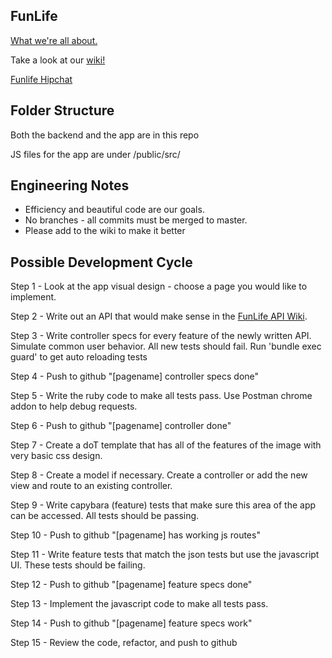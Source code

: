 ## FunLife

[What we're all about.](https://github.com/Leonas/funlife/wiki/Introduction-to-FunLife)

Take a look at our [wiki!](https://github.com/Leonas/funlife/wiki)  

[Funlife Hipchat](https://funlife.hipchat.com/invite/37167/c94b0b6ec80c64003dbb173da531ae15)

## Folder Structure

Both the backend and the app are in this repo

JS files for the app are under /public/src/

## Engineering Notes

* Efficiency and beautiful code are our goals.
* No branches - all commits must be merged to master.  
* Please add to the wiki to make it better


## Possible Development Cycle

Step 1 - Look at the app visual design - choose a page you would like to implement.

Step 2 - Write out an API that would make sense in the [FunLife API Wiki](https://github.com/Leonas/funlife/wiki/API).

Step 3 - Write controller specs for every feature of the newly written API. Simulate common user behavior.  All new tests should fail.
         Run 'bundle exec guard' to get auto reloading tests

Step 4 - Push to github "[pagename] controller specs done"

Step 5 - Write the ruby code to make all tests pass. Use Postman chrome addon to help debug requests.

Step 6 - Push to github "[pagename] controller done"

Step 7 - Create a doT template that has all of the features of the image with very basic css design.

Step 8 - Create a model if necessary. Create a controller or add the new view and route to an existing controller.

Step 9 - Write capybara (feature) tests that make sure this area of the app can be accessed. All tests should be passing.

Step 10 - Push to github "[pagename] has working js routes"

Step 11 - Write feature tests that match the json tests but use the javascript UI. These tests should be failing.

Step 12 - Push to github "[pagename] feature specs done"

Step 13 - Implement the javascript code to make all tests pass.

Step 14 - Push to github "[pagename] feature specs work"

Step 15 - Review the code, refactor, and push to github


